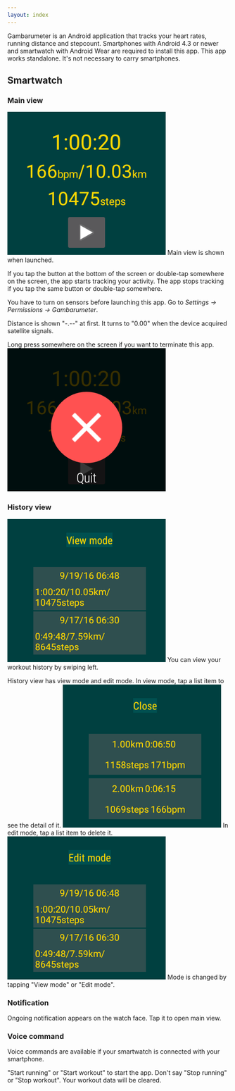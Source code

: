 ```yaml
---
layout: index
---
```

Gambarumeter is an Android application that tracks your heart rates, running distance and stepcount.
Smartphones with Android 4.3 or newer and smartwatch with Android Wear are required to install this app.
This app works standalone. It's not necessary to carry smartphones.

## Smartwatch

### Main view

![Main view](screenshots/watch-main.png)
Main view is shown when launched.

If you tap the button at the bottom of the screen or double-tap somewhere on the screen, the app starts tracking your activity.
The app stops tracking if you tap the same button or double-tap somewhere.

You have to turn on sensors before launching this app.
Go to *Settings -> Permissions -> Gambarumeter*.

Distance is shown "-.--" at first. It turns to "0.00" when the device acquired satellite signals.

Long press somewhere on the screen if you want to terminate this app.
![Detail view](screenshots/watch-quit.png)

### History view

![History view](screenshots/watch-history-view.png)
You can view your workout history by swiping left.

History view has view mode and edit mode.
In view mode, tap a list item to see the detail of it.
![Detail view](screenshots/watch-detail.png)
In edit mode, tap a list item to delete it.
![History view](screenshots/watch-history-edit.png)
Mode is changed by tapping "View mode" or "Edit mode".


### Notification

Ongoing notification appears on the watch face. Tap it to open main view.


### Voice command

Voice commands are available if your smartwatch is connected with your smartphone.

"Start running" or "Start workout" to start the app.
Don't say "Stop running" or "Stop workout". Your workout data will be cleared.

